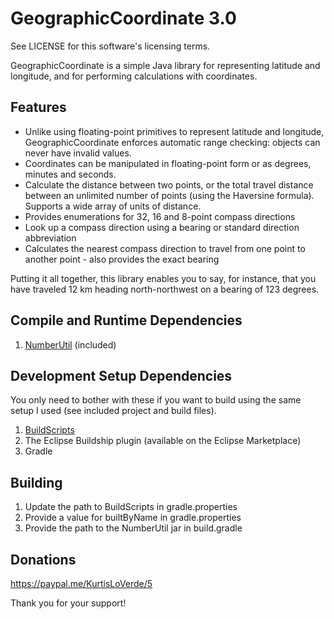 GeographicCoordinate 3.0
========================

See LICENSE for this software's licensing terms.

GeographicCoordinate is a simple Java library for representing latitude and longitude, and for performing calculations with coordinates.


## Features

* Unlike using floating-point primitives to represent latitude and longitude, GeographicCoordinate enforces automatic range checking:  objects can never have invalid values.
* Coordinates can be manipulated in floating-point form or as degrees, minutes and seconds.
* Calculate the distance between two points, or the total travel distance between an unlimited number of points (using the Haversine formula).  Supports a wide array of units of distance.
* Provides enumerations for 32, 16 and 8-point compass directions
* Look up a compass direction using a bearing or standard direction abbreviation
* Calculates the nearest compass direction to travel from one point to another point - also provides the exact bearing

Putting it all together, this library enables you to say, for instance, that you have traveled 12 km heading north-northwest on a bearing of 123 degrees.


## Compile and Runtime Dependencies

1.  [NumberUtil](https://github.com/kloverde/java-NumberUtil) (included)


## Development Setup Dependencies

You only need to bother with these if you want to build using the same setup I used (see included project and build files).

1.  [BuildScripts](https://github.com/kloverde/BuildScripts)
2.  The Eclipse Buildship plugin (available on the Eclipse Marketplace)
3.  Gradle


## Building

1.  Update the path to BuildScripts in gradle.properties
2.  Provide a value for builtByName in gradle.properties
3.  Provide the path to the NumberUtil jar in build.gradle


## Donations

https://paypal.me/KurtisLoVerde/5

Thank you for your support!